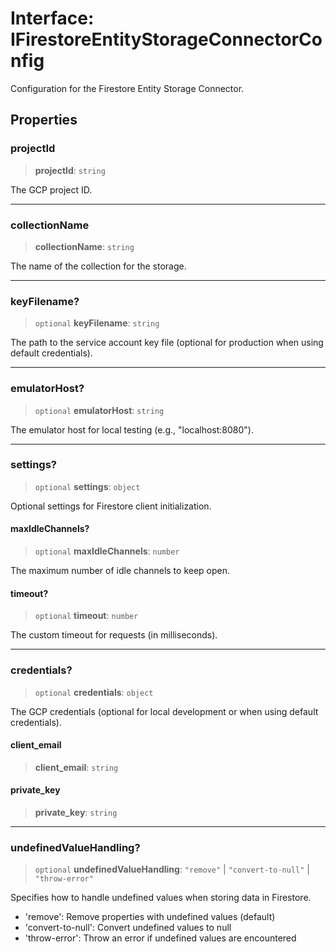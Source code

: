# Interface: IFirestoreEntityStorageConnectorConfig

Configuration for the Firestore Entity Storage Connector.

## Properties

### projectId

> **projectId**: `string`

The GCP project ID.

***

### collectionName

> **collectionName**: `string`

The name of the collection for the storage.

***

### keyFilename?

> `optional` **keyFilename**: `string`

The path to the service account key file (optional for production when using default credentials).

***

### emulatorHost?

> `optional` **emulatorHost**: `string`

The emulator host for local testing (e.g., "localhost:8080").

***

### settings?

> `optional` **settings**: `object`

Optional settings for Firestore client initialization.

#### maxIdleChannels?

> `optional` **maxIdleChannels**: `number`

The maximum number of idle channels to keep open.

#### timeout?

> `optional` **timeout**: `number`

The custom timeout for requests (in milliseconds).

***

### credentials?

> `optional` **credentials**: `object`

The GCP credentials (optional for local development or when using default credentials).

#### client\_email

> **client\_email**: `string`

#### private\_key

> **private\_key**: `string`

***

### undefinedValueHandling?

> `optional` **undefinedValueHandling**: `"remove"` \| `"convert-to-null"` \| `"throw-error"`

Specifies how to handle undefined values when storing data in Firestore.
- 'remove': Remove properties with undefined values (default)
- 'convert-to-null': Convert undefined values to null
- 'throw-error': Throw an error if undefined values are encountered

